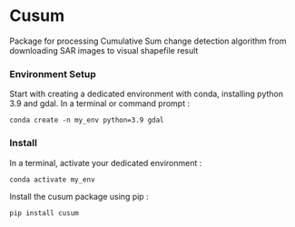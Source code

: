 # Cusum

Package for processing Cumulative Sum change detection algorithm from downloading SAR images to visual shapefile result

### Environment Setup

Start with creating a dedicated environment with conda, installing python 3.9 and gdal. In a terminal or command prompt : 

`conda create -n my_env python=3.9 gdal`

### Install

In a terminal, activate your dedicated environment : 

`conda activate my_env`

Install the cusum package using pip : 

`pip install cusum`

